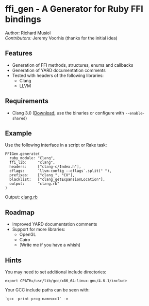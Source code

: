 ffi_gen - A Generator for Ruby FFI bindings
===========================================

*Author:* Richard Musiol  
*Contributors:* Jeremy Voorhis (thanks for the initial idea)


Features
--------
* Generation of FFI methods, structures, enums and callbacks
* Generation of YARD documentation comments
* Tested with headers of the following libraries:
  * Clang
  * LLVM


Requirements
------------

* Clang 3.0 ([Download](http://llvm.org/releases/download.html#3.0), use the binaries or configure with ``--enable-shared``)


Example
-------
Use the following interface in a script or Rake task:

    FFIGen.generate(
      ruby_module: "Clang",
      ffi_lib:     "clang",
      headers:     ["clang-c/Index.h"],
      cflags:      `llvm-config --cflags`.split(" "),
      prefixes:    ["clang_", "CX"],
      blacklist:   ["clang_getExpansionLocation"],
      output:      "clang.rb"
    )

Output: [clang.rb](https://github.com/neelance/ffi_gen/blob/master/clang.rb)

Roadmap
-------

* Improved YARD documentation comments
* Support for more libraries:
  * OpenGL
  * Cairo
  * (Write me if you have a whish)


Hints
-----

You may need to set additional include directories:

    export CPATH=/usr/lib/gcc/x86_64-linux-gnu/4.6.1/include

Your GCC include paths can be seen with:

    `gcc -print-prog-name=cc1` -v